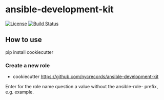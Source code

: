 ansible-development-kit
=========
[![License](https://img.shields.io/badge/license-Apache-green.svg?style=flat)](https://raw.githubusercontent.com/nycrecords/ansible-development-kit/master/LICENSE)
[![Build Status](https://travis-ci.com/nycrecords/ansible-development-kit.svg?branch=master)](https://travis-ci.com/nycrecords/ansible-development-kit)

How to use
----------

pip install cookiecutter

### Create a new role

- cookiecutter https://github.com/nycrecords/ansible-development-kit

Enter for the role name question a value without the ansible-role- prefix, e.g. example.
